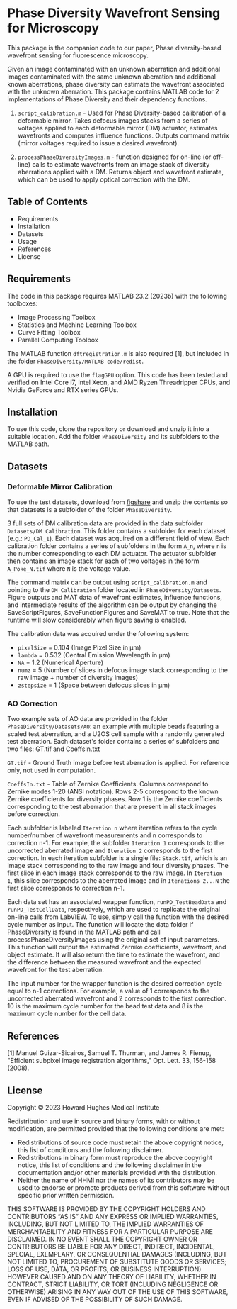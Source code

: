 # Phase Diversity Wavefront Sensing for Microscopy

This package is the companion code to our paper, Phase diversity-based wavefront sensing for fluorescence microscopy.

Given an image contaminated with an unknown aberration and additional images contaminated with the same unknown aberration and additional known aberrations, phase diversity can estimate the wavefront associated with the unknown aberration. This package contains MATLAB code for 2 implementations of Phase Diversity and their dependency functions.

1) ```script_calibration.m``` - Used for Phase Diversity-based calibration of a deformable mirror. Takes defocus images stacks from a series of voltages applied to each deformable mirror (DM) actuator, estimates wavefronts and computes influence functions. Outputs command matrix (mirror voltages required to issue a desired wavefront).

2) ```processPhaseDiversityImages.m``` - function designed for on-line (or off-line) calls to estimate wavefronts from an image stack of diversity aberrations applied with a DM. Returns object and wavefront estimate, which can be used to apply optical correction with the DM.


## Table of Contents

- Requirements
- Installation
- Datasets
- Usage
- References
- License


## Requirements

The code in this package requires MATLAB 23.2 (2023b) with the following toolboxes:

- Image Processing Toolbox
- Statistics and Machine Learning Toolbox
- Curve Fitting Toolbox
- Parallel Computing Toolbox

The MATLAB function ```dftregistration.m``` is also required [1], but included in the folder ```PhaseDiversity/MATLAB code/redist```.

A GPU is required to use the ```flagGPU``` option. 
This code has been tested and verified on Intel Core i7, Intel Xeon, and AMD Ryzen Threadripper CPUs, and Nvidia GeForce and RTX series GPUs.


## Installation

To use this code, clone the repository or download and unzip it into a suitable location. Add the folder ```PhaseDiversity``` and its subfolders to the MATLAB path.

## Datasets

### Deformable Mirror Calibration
To use the test datasets, download from [figshare](https://figshare.com/s/774457a804ee0686930d) and unzip the contents so that datasets is a subfolder of the folder ```PhaseDiversity```.

3 full sets of DM calibration data are provided in the data subfolder ```Datasets/DM Calibration```. This folder contains a subfolder for each dataset (e.g.: ```PD_Cal_1```). Each dataset was acquired on a different field of view. Each calibration folder contains a series of subfolders in the form ```A_n```, where ```n``` is the number corresponding to each DM actuator. The actuator subfolder then contains an image stack for each of two voltages in the form ```A_Poke_N.tif``` where ```N``` is the voltage value.

The command matrix can be output using ```script_calibration.m``` and pointing to the ```DM Calibration``` folder located in ```PhaseDiversity/Datasets```. Figure outputs and MAT data of wavefront estimates, influence functions, and intermediate results of the algorithm can be output by changing the SaveScriptFigures, SaveFunctionFigures and SaveMAT to true. Note that the runtime will slow considerably when figure saving is enabled.

The calibration data was acquired under the following system:

- ```pixelSize``` = 0.104 (Image Pixel Size in µm)
- ```lambda``` = 0.532 (Central Emission Wavelength in µm)
- ```NA``` = 1.2 (Numerical Aperture)
- ```numz``` = 5 (Number of slices in defocus image stack corresponding to the raw image + number of diversity images)
- ```zstepsize``` = 1 (Space between defocus slices in µm)


### AO Correction

Two example sets of AO data are provided in the folder ```PhaseDiversity/Datasets/AO```: an example with multiple beads featuring a scaled test aberration, and a U2OS cell sample with a randomly generated test aberration. Each dataset's folder contains a series of subfolders and two files: GT.tif and CoeffsIn.txt

```GT.tif``` - Ground Truth image before test aberration is applied. For reference only, not used in computation.

```CoeffsIn.txt``` - Table of Zernike Coefficients. Columns correspond to Zernike modes 1-20 (ANSI notation). Rows 2-5 correspond to the known Zernike coefficients for diversity phases. Row 1 is the Zernike coefficients corresponding to the test aberration that are present in all stack images before correction.

Each subfolder is labeled ```Iteration n``` where iteration refers to the cycle number/number of wavefront measurements and n corresponds to correction n-1. For example, the subfolder ```Iteration 1``` corresponds to the uncorrected aberrated image and ```Iteration 2``` corresponds to the first correction. In each iteration subfolder is a single file: ```Stack.tif```, which is an image stack corresponding to the raw image and four diversity phases. The first slice in each image stack corresponds to the raw image. In ```Iteration 1```, this slice corresponds to the aberrated image and in ```Iterations 2...N``` the first slice corresponds to correction n-1.

Each data set has an associated wrapper function, ```runPD_TestBeadData``` and ```runPD_TestCellData```, respectively, which are used to replicate the original on-line calls from LabVIEW. To use, simply call the function with the desired cycle number as input. The function will locate the data folder if PhaseDiversity is found in the MATLAB path and call processPhaseDiversityImages using the original set of input parameters. This function will output the estimated Zernike coefficients, wavefront, and object estimate. It will also return the time to estimate the wavefront, and the difference between the measured wavefront and the expected wavefront for the test aberration.

The input number for the wrapper function is the desired correction cycle equal to n-1 corrections. For example, a value of 1 corresponds to the uncorrected aberrated wavefront and 2 corresponds to the first correction. 10 is the maximum cycle number for the bead test data and 8 is the maximum cycle number for the cell data.



## References

[1] Manuel Guizar-Sicairos, Samuel T. Thurman, and James R. Fienup, "Efficient subpixel image registration algorithms," Opt. Lett. 33, 156-158 (2008).


## License

Copyright © 2023 Howard Hughes Medical Institute

Redistribution and use in source and binary forms, with or without modification, are permitted provided that the following conditions are met:

- Redistributions of source code must retain the above copyright notice, this list of conditions and the following disclaimer.
- Redistributions in binary form must reproduce the above copyright notice, this list of conditions and the following disclaimer in the documentation and/or other materials provided with the distribution.
- Neither the name of HHMI nor the names of its contributors may be used to endorse or promote products derived from this software without specific prior written permission.

THIS SOFTWARE IS PROVIDED BY THE COPYRIGHT HOLDERS AND CONTRIBUTORS “AS IS” AND ANY EXPRESS OR IMPLIED WARRANTIES, INCLUDING, BUT NOT LIMITED TO, THE IMPLIED WARRANTIES OF MERCHANTABILITY AND FITNESS FOR A PARTICULAR PURPOSE ARE DISCLAIMED. IN NO EVENT SHALL THE COPYRIGHT OWNER OR CONTRIBUTORS BE LIABLE FOR ANY DIRECT, INDIRECT, INCIDENTAL, SPECIAL, EXEMPLARY, OR CONSEQUENTIAL DAMAGES (INCLUDING, BUT NOT LIMITED TO, PROCUREMENT OF SUBSTITUTE GOODS OR SERVICES; LOSS OF USE, DATA, OR PROFITS; OR BUSINESS INTERRUPTION) HOWEVER CAUSED AND ON ANY THEORY OF LIABILITY, WHETHER IN CONTRACT, STRICT LIABILITY, OR TORT (INCLUDING NEGLIGENCE OR OTHERWISE) ARISING IN ANY WAY OUT OF THE USE OF THIS SOFTWARE, EVEN IF ADVISED OF THE POSSIBILITY OF SUCH DAMAGE.

